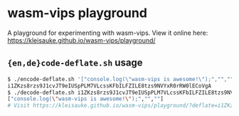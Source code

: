 # wasm-vips playground

A playground for experimenting with wasm-vips. View it online here:  
https://kleisauke.github.io/wasm-vips/playground/

## `{en,de}code-deflate.sh` usage

```bash
$ ./encode-deflate.sh '["console.log(\"wasm-vips is awesome!\");","",""]'
i1ZKzs8rzs9J1cvJT9eIUSpPLM7VLcssKFbILFZILE8tzs9NVYxR0rRW0lECoVgA
$ ./decode-deflate.sh i1ZKzs8rzs9J1cvJT9eIUSpPLM7VLcssKFbILFZILE8tzs9NVYxR0rRW0lECoVgA
["console.log(\"wasm-vips is awesome!\");","",""]
# Visit https://kleisauke.github.io/wasm-vips/playground/?deflate=i1ZKzs8rzs9J1cvJT9eIUSpPLM7VLcssKFbILFZILE8tzs9NVYxR0rRW0lECoVgA
```
